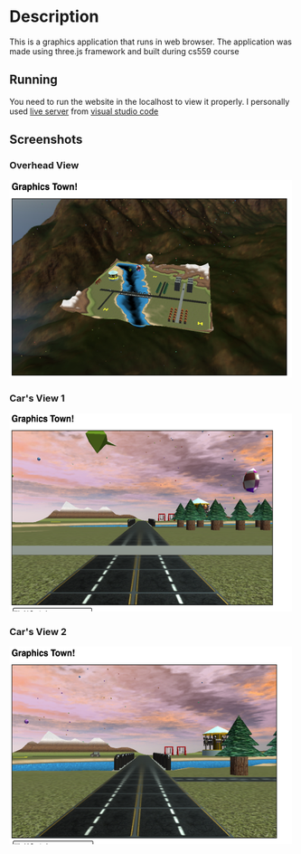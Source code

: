 # Description
This is a graphics application that runs in web browser. The application was made using three.js framework and built during cs559 course

## Running
You need to run the website in the localhost to view it properly. I personally used [live server](https://marketplace.visualstudio.com/items?itemName=ritwickdey.LiveServer) from [visual studio code](https://code.visualstudio.com/)

## Screenshots
### Overhead View
<img src="https://github.com/Zerro97/GraphicsTown/blob/master/screenshots/image1.png" alt="Image1" height="350px" width="500px"/>

### Car's View 1
<img src="https://github.com/Zerro97/GraphicsTown/blob/master/screenshots/image2.png" alt="Image2" height="350px" width="500px"/>

### Car's View 2
<img src="https://github.com/Zerro97/GraphicsTown/blob/master/screenshots/image3.png" alt="Image3" height="350px" width="500px"/>
